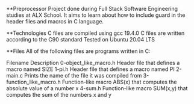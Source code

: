 **Preprocessor
Project done during Full Stack Software Engineering studies at ALX School. It aims to learn about how to include guard in the header files and macros in C language.

**Technologies
C files are compiled using gcc 19.4.0
C files are written according to the C90 standard
Tested on Ubuntu 20.04 LTS


**Files
All of the following files are programs written in C:

Filename	            Description
0-object_like_macro.h	    Header file that defines a macro named SIZE
1-pi.h	                    Header file that defines a macro named PI
2-main.c	            Prints the name of the file it was compiled from
3-function_like_macro.h	    Function-like macro ABS(x) that computes the absolute value of a number x
4-sum.h	                    Function-like macro SUM(x,y) that computes the sum of the numbers x and y
